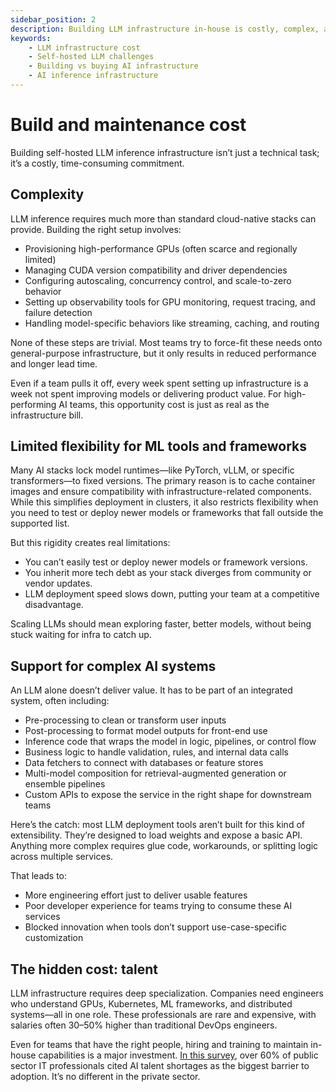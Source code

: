 ```yaml
---
sidebar_position: 2
description: Building LLM infrastructure in-house is costly, complex, and slows AI product development and innovation.
keywords:
    - LLM infrastructure cost
    - Self-hosted LLM challenges
    - Building vs buying AI infrastructure
    - AI inference infrastructure
---
```


# Build and maintenance cost

Building self-hosted LLM inference infrastructure isn’t just a technical task; it’s a costly, time-consuming commitment. 

## Complexity

LLM inference requires much more than standard cloud-native stacks can provide. Building the right setup involves:

- Provisioning high-performance GPUs (often scarce and regionally limited)
- Managing CUDA version compatibility and driver dependencies
- Configuring autoscaling, concurrency control, and scale-to-zero behavior
- Setting up observability tools for GPU monitoring, request tracing, and failure detection
- Handling model-specific behaviors like streaming, caching, and routing

None of these steps are trivial. Most teams try to force-fit these needs onto general-purpose infrastructure, but it only results in reduced performance and longer lead time.

Even if a team pulls it off, every week spent setting up infrastructure is a week not spent improving models or delivering product value. For high-performing AI teams, this opportunity cost is just as real as the infrastructure bill.

## Limited flexibility for ML tools and frameworks

Many AI stacks lock model runtimes—like PyTorch, vLLM, or specific transformers—to fixed versions. The primary reason is to cache container images and ensure compatibility with infrastructure-related components. While this simplifies deployment in clusters, it also restricts flexibility when you need to test or deploy newer models or frameworks that fall outside the supported list.

But this rigidity creates real limitations:

- You can’t easily test or deploy newer models or framework versions.
- You inherit more tech debt as your stack diverges from community or vendor updates.
- LLM deployment speed slows down, putting your team at a competitive disadvantage.

Scaling LLMs should mean exploring faster, better models, without being stuck waiting for infra to catch up.

## Support for complex AI systems

An LLM alone doesn’t deliver value. It has to be part of an integrated system, often including:

- Pre-processing to clean or transform user inputs
- Post-processing to format model outputs for front-end use
- Inference code that wraps the model in logic, pipelines, or control flow
- Business logic to handle validation, rules, and internal data calls
- Data fetchers to connect with databases or feature stores
- Multi-model composition for retrieval-augmented generation or ensemble pipelines
- Custom APIs to expose the service in the right shape for downstream teams

Here’s the catch: most LLM deployment tools aren’t built for this kind of extensibility. They’re designed to load weights and expose a basic API. Anything more complex requires glue code, workarounds, or splitting logic across multiple services.

That leads to:

- More engineering effort just to deliver usable features
- Poor developer experience for teams trying to consume these AI services
- Blocked innovation when tools don’t support use-case-specific customization

## The hidden cost: talent

LLM infrastructure requires deep specialization. Companies need engineers who understand GPUs, Kubernetes, ML frameworks, and distributed systems—all in one role. These professionals are rare and expensive, with salaries often 30–50% higher than traditional DevOps engineers.

Even for teams that have the right people, hiring and training to maintain in-house capabilities is a major investment. [In this survey](https://www.salesforce.com/news/stories/public-sector-ai-statistics/), over 60% of public sector IT professionals cited AI talent shortages as the biggest barrier to adoption. It’s no different in the private sector.